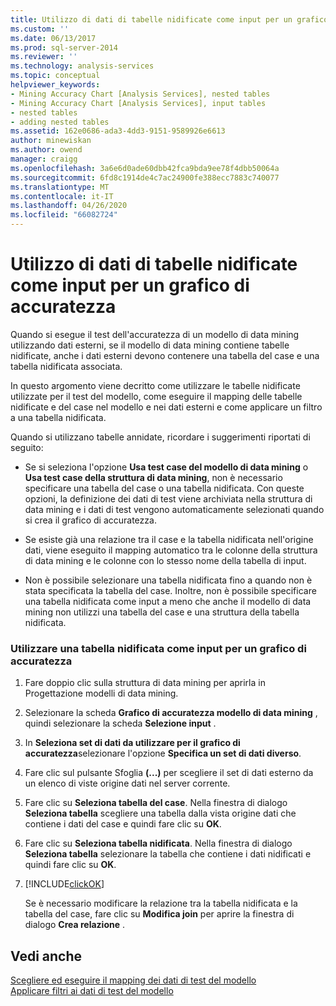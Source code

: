 ```yaml
---
title: Utilizzo di dati di tabelle nidificate come input per un grafico di accuratezza | Microsoft Docs
ms.custom: ''
ms.date: 06/13/2017
ms.prod: sql-server-2014
ms.reviewer: ''
ms.technology: analysis-services
ms.topic: conceptual
helpviewer_keywords:
- Mining Accuracy Chart [Analysis Services], nested tables
- Mining Accuracy Chart [Analysis Services], input tables
- nested tables
- adding nested tables
ms.assetid: 162e0686-ada3-4dd3-9151-9589926e6613
author: minewiskan
ms.author: owend
manager: craigg
ms.openlocfilehash: 3a6e6d0ade60dbb42fca9bda9ee78f4dbb50064a
ms.sourcegitcommit: 6fd8c1914de4c7ac24900fe388ecc7883c740077
ms.translationtype: MT
ms.contentlocale: it-IT
ms.lasthandoff: 04/26/2020
ms.locfileid: "66082724"
---
```

# <a name="using-nested-table-data-as-an-input-for-an-accuracy-chart"></a>Utilizzo di dati di tabelle nidificate come input per un grafico di accuratezza
  Quando si esegue il test dell'accuratezza di un modello di data mining utilizzando dati esterni, se il modello di data mining contiene tabelle nidificate, anche i dati esterni devono contenere una tabella del case e una tabella nidificata associata.  
  
 In questo argomento viene decritto come utilizzare le tabelle nidificate utilizzate per il test del modello, come eseguire il mapping delle tabelle nidificate e del case nel modello e nei dati esterni e come applicare un filtro a una tabella nidificata.  
  
 Quando si utilizzano tabelle annidate, ricordare i suggerimenti riportati di seguito:  
  
-   Se si seleziona l'opzione **Usa test case del modello di data mining** o **Usa test case della struttura di data mining**, non è necessario specificare una tabella del case o una tabella nidificata. Con queste opzioni, la definizione dei dati di test viene archiviata nella struttura di data mining e i dati di test vengono automaticamente selezionati quando si crea il grafico di accuratezza.  
  
-   Se esiste già una relazione tra il case e la tabella nidificata nell'origine dati, viene eseguito il mapping automatico tra le colonne della struttura di data mining e le colonne con lo stesso nome della tabella di input.  
  
-   Non è possibile selezionare una tabella nidificata fino a quando non è stata specificata la tabella del case. Inoltre, non è possibile specificare una tabella nidificata come input a meno che anche il modello di data mining non utilizzi una tabella del case e una struttura della tabella nidificata.  
  
### <a name="use-a-nested-table-as-input-to-an-accuracy-chart"></a>Utilizzare una tabella nidificata come input per un grafico di accuratezza  
  
1.  Fare doppio clic sulla struttura di data mining per aprirla in Progettazione modelli di data mining.  
  
2.  Selezionare la scheda **Grafico di accuratezza modello di data mining** , quindi selezionare la scheda **Selezione input** .  
  
3.  In **Seleziona set di dati da utilizzare per il grafico di accuratezza**selezionare l'opzione **Specifica un set di dati diverso**.  
  
4.  Fare clic sul pulsante Sfoglia **(...)** per scegliere il set di dati esterno da un elenco di viste origine dati nel server corrente.  
  
5.  Fare clic su **Seleziona tabella del case**. Nella finestra di dialogo **Seleziona tabella** scegliere una tabella dalla vista origine dati che contiene i dati del case e quindi fare clic su **OK**.  
  
6.  Fare clic su **Seleziona tabella nidificata**. Nella finestra di dialogo **Seleziona tabella** selezionare la tabella che contiene i dati nidificati e quindi fare clic su **OK**.  
  
7.  [!INCLUDE[clickOK](../../includes/clickok-md.md)]  
  
     Se è necessario modificare la relazione tra la tabella nidificata e la tabella del case, fare clic su **Modifica join** per aprire la finestra di dialogo **Crea relazione** .  
  
## <a name="see-also"></a>Vedi anche  
 [Scegliere ed eseguire il mapping dei dati di test del modello](choose-and-map-model-testing-data.md)   
 [Applicare filtri ai dati di test del modello](apply-filters-to-model-testing-data.md)  
  
  
